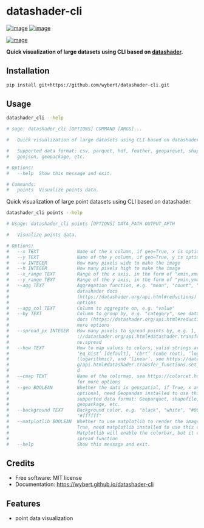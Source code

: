 # datashader-cli


[![image](https://img.shields.io/pypi/v/datashader-cli.svg)](https://pypi.python.org/pypi/datashader-cli)
[![image](https://img.shields.io/conda/vn/conda-forge/datashader-cli.svg)](https://anaconda.org/conda-forge/datashader-cli)

[![image](https://pyup.io/repos/github/wybert/datashader-cli/shield.svg)](https://pyup.io/repos/github/wybert/datashader-cli)


**Quick visualization of large datasets using CLI based on [datashader](https://github.com/holoviz/datashader).**

## Installation

```bash
pip install git+https://github.com/wybert/datashader-cli.git
```

## Usage

```bash
datashader_cli --help

# sage: datashader_cli [OPTIONS] COMMAND [ARGS]...

#   Quick visualization of large datasets using CLI based on datashader.

#   Supported data format: csv, parquet, hdf, feather, geoparquet, shapefile,
#   geojson, geopackage, etc.

# Options:
#   --help  Show this message and exit.

# Commands:
#   points  Visualize points data.
```

Quick visualization of large point datasets using CLI based on datashader.

```bash
datashader_cli points --help

# Usage: datashader_cli points [OPTIONS] DATA_PATH OUTPUT_APTH

#   Visualize points data.

# Options:
#   --x TEXT              Name of the x column, if geo=True, x is optional
#   --y TEXT              Name of the y column, if geo=True, y is optional
#   --w INTEGER           How many pixels wide to make the image
#   --h INTEGER           How many pixels high to make the image
#   --x_range TEXT        Range of the x axis, in the form of "xmin,xmax"
#   --y_range TEXT        Range of the y axis, in the form of "ymin,ymax"
#   --agg TEXT            Aggregation function, e.g. "mean", "count", "sum", see
#                         datashader docs
#                         (https://datashader.org/api.html#reductions) for more
#                         options
#   --agg_col TEXT        Column to aggregate on, e.g. "value"
#   --by TEXT             Column to group by, e.g. "category", see datashader
#                         docs (https://datashader.org/api.html#reductions) for
#                         more options
#   --spread_px INTEGER   How many pixels to spread points by, e.g. 1, see https
#                         ://datashader.org/api.html#datashader.transfer_functio
#                         ns.spread
#   --how TEXT            How to map values to colors, valid strings are
#                         ‘eq_hist’ [default], ‘cbrt’ (cube root), ‘log’
#                         (logarithmic), and ‘linear’. see https://datashader.or
#                         g/api.html#datashader.transfer_functions.set_backgroun
#                         d
#   --cmap TEXT           Name of the colormap, see https://colorcet.holoviz.org
#                         for more options
#   --geo BOOLEAN         Whether the data is geospatial, if True, x and y are
#                         optional, need Geopandas installed to use this option,
#                         supported data format: Geoparquet, shapefile, geojson,
#                         geopackage, etc.
#   --background TEXT     Background color, e.g. "black", "white", "#000000",
#                         "#ffffff"
#   --matplotlib BOOLEAN  Whether to use matplotlib to render the image, if
#                         True, need matplotlib installed to use this option.
#                         Matplotlib will enable the colorbar, but it can't use
#                         spread function
#   --help                Show this message and exit.
```


## Credits

-   Free software: MIT license
-   Documentation: https://wybert.github.io/datashader-cli
    

## Features

- point data visualization
